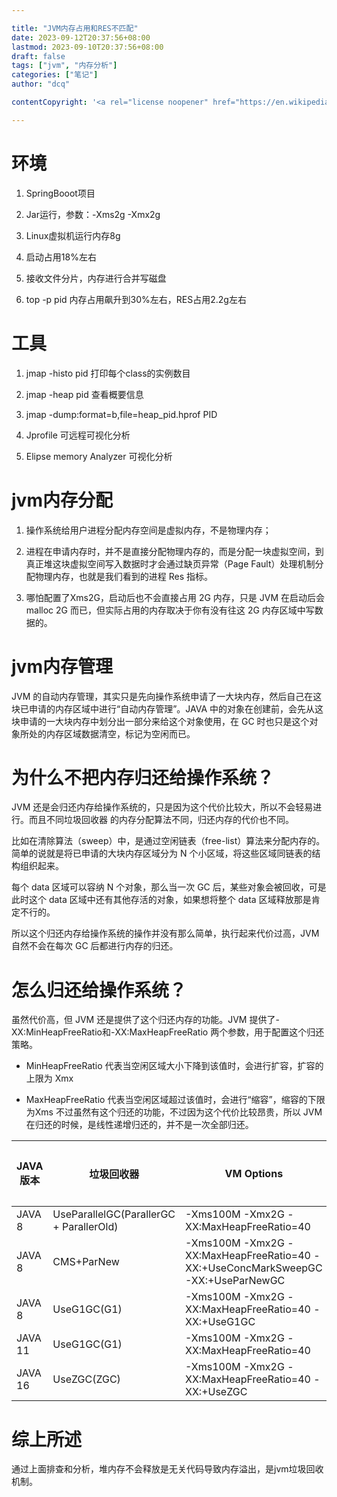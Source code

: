 ```yaml
---

title: "JVM内存占用和RES不匹配"
date: 2023-09-12T20:37:56+08:00
lastmod: 2023-09-10T20:37:56+08:00
draft: false
tags: ["jvm", "内存分析"]
categories: ["笔记"]
author: "dcq"

contentCopyright: '<a rel="license noopener" href="https://en.wikipedia.org/wiki/Wikipedia:Text_of_Creative_Commons_Attribution-ShareAlike_3.0_Unported_License" target="_blank">Creative Commons Attribution-ShareAlike License</a>'

---
```


# 环境

1. SpringBooot项目

2. Jar运行，参数：-Xms2g -Xmx2g 

3. Linux虚拟机运行内存8g

4. 启动占用18%左右

5. 接收文件分片，内存进行合并写磁盘

6. top -p pid 内存占用飙升到30%左右，RES占用2.2g左右

# 工具

1. jmap -histo pid 打印每个class的实例数目

2. jmap -heap pid 查看概要信息

3. jmap -dump:format=b,file=heap_pid.hprof  PID 

4. Jprofile  可远程可视化分析

5. Elipse memory Analyzer 可视化分析

# jvm内存分配

1. 操作系统给用户进程分配内存空间是虚拟内存，不是物理内存；

2. 进程在申请内存时，并不是直接分配物理内存的，而是分配一块虚拟空间，到真正堆这块虚拟空间写入数据时才会通过缺页异常（Page Fault）处理机制分配物理内存，也就是我们看到的进程 Res 指标。

3. 哪怕配置了Xms2G，启动后也不会直接占用 2G 内存，只是 JVM 在启动后会malloc 2G 而已，但实际占用的内存取决于你有没有往这 2G 内存区域中写数据的。

# jvm内存管理

JVM 的自动内存管理，其实只是先向操作系统申请了一大块内存，然后自己在这块已申请的内存区域中进行“自动内存管理”。JAVA 中的对象在创建前，会先从这块申请的一大块内存中划分出一部分来给这个对象使用，在 GC 时也只是这个对象所处的内存区域数据清空，标记为空闲而已。

# 为什么不把内存归还给操作系统？

JVM 还是会归还内存给操作系统的，只是因为这个代价比较大，所以不会轻易进行。而且不同垃圾回收器 的内存分配算法不同，归还内存的代价也不同。

比如在清除算法（sweep）中，是通过空闲链表（free-list）算法来分配内存的。简单的说就是将已申请的大块内存区域分为 N 个小区域，将这些区域同链表的结构组织起来。

每个 data 区域可以容纳 N 个对象，那么当一次 GC 后，某些对象会被回收，可是此时这个 data 区域中还有其他存活的对象，如果想将整个 data 区域释放那是肯定不行的。

所以这个归还内存给操作系统的操作并没有那么简单，执行起来代价过高，JVM 自然不会在每次 GC 后都进行内存的归还。

# 怎么归还给操作系统？

虽然代价高，但 JVM 还是提供了这个归还内存的功能。JVM 提供了-XX:MinHeapFreeRatio和-XX:MaxHeapFreeRatio 两个参数，用于配置这个归还策略。

* MinHeapFreeRatio 代表当空闲区域大小下降到该值时，会进行扩容，扩容的上限为 Xmx

* MaxHeapFreeRatio 代表当空闲区域超过该值时，会进行“缩容”，缩容的下限为Xms
  不过虽然有这个归还的功能，不过因为这个代价比较昂贵，所以 JVM 在归还的时候，是线性递增归还的，并不是一次全部归还。

| JAVA 版本 | 垃圾回收器                                   | VM Options                                                                       | 是否可以“归还” |
| ------- | --------------------------------------- | -------------------------------------------------------------------------------- | -------- |
| JAVA 8  | UseParallelGC(ParallerGC + ParallerOld) | -Xms100M -Xmx2G -XX:MaxHeapFreeRatio=40                                          | 否        |
| JAVA 8  | CMS+ParNew                              | -Xms100M -Xmx2G -XX:MaxHeapFreeRatio=40 -XX:+UseConcMarkSweepGC -XX:+UseParNewGC | 是        |
| JAVA 8  | UseG1GC(G1)                             | -Xms100M -Xmx2G -XX:MaxHeapFreeRatio=40 -XX:+UseG1GC                             | 是        |
| JAVA 11 | UseG1GC(G1)                             | -Xms100M -Xmx2G -XX:MaxHeapFreeRatio=40                                          | 是        |
| JAVA 16 | UseZGC(ZGC)                             | -Xms100M -Xmx2G -XX:MaxHeapFreeRatio=40 -XX:+UseZGC                              | 否        |

# 综上所述

通过上面排查和分析，堆内存不会释放是无关代码导致内存溢出，是jvm垃圾回收机制。
